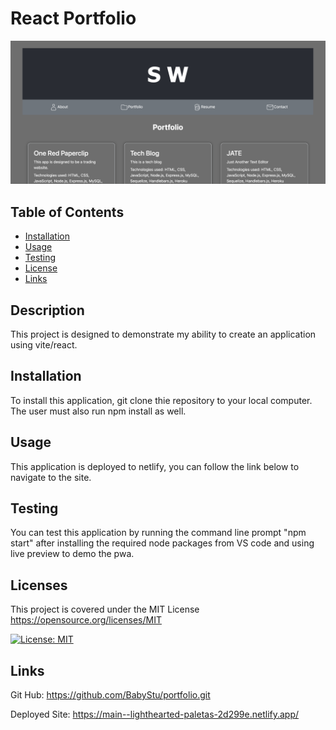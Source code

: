# React Portfolio

![Portfolio Screen Shot](./src/assets/screenshot.png)


## Table of Contents
  - [Installation](#installation)
  - [Usage](#usage)
  - [Testing](#testing)
  - [License](#license)
  - [Links](#Links)
  

## Description

This project is designed to demonstrate my ability to create an application using vite/react.

 ## Installation 

 To install this application, git clone thie repository to your local computer. The user must also run npm install as well.

 ## Usage

This application is deployed to netlify, you can follow the link below to navigate to the site.

## Testing

You can test this application  by running the command line prompt "npm start" after installing the required node packages from VS code and using live preview to demo the pwa.

## Licenses

This project is covered under the MIT License
https://opensource.org/licenses/MIT

[![License: MIT](https://img.shields.io/badge/License-MIT-yellow.svg)](https://opensource.org/licenses/MIT)

## Links

Git Hub: https://github.com/BabyStu/portfolio.git

Deployed Site: https://main--lighthearted-paletas-2d299e.netlify.app/